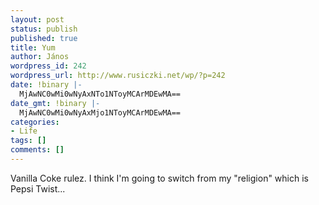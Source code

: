 ```yaml
---
layout: post
status: publish
published: true
title: Yum
author: János
wordpress_id: 242
wordpress_url: http://www.rusiczki.net/wp/?p=242
date: !binary |-
  MjAwNC0wMi0wNyAxNTo1NToyMCArMDEwMA==
date_gmt: !binary |-
  MjAwNC0wMi0wNyAxMjo1NToyMCArMDEwMA==
categories:
- Life
tags: []
comments: []
---
```

<p>Vanilla Coke rulez. I think I'm going to switch from my "religion" which is Pepsi Twist...</p>
